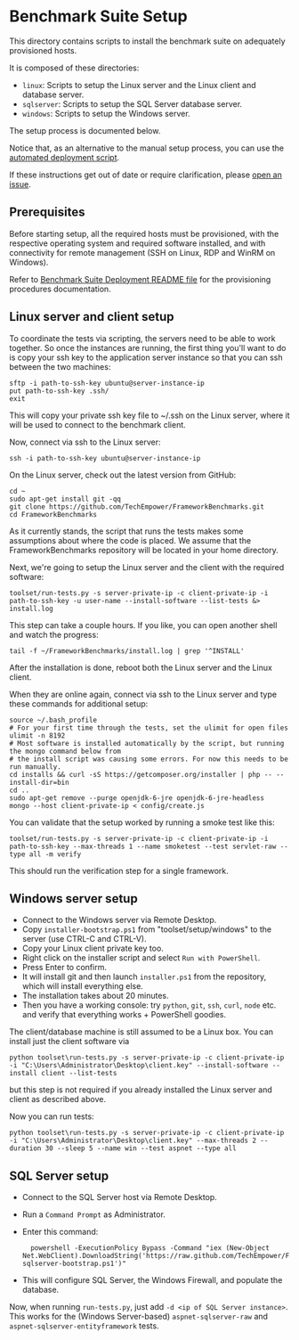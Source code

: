# Benchmark Suite Setup

This directory contains scripts to install the benchmark suite on adequately provisioned hosts.

It is composed of these directories:

* `linux`: Scripts to setup the Linux server and the Linux client and database server.
* `sqlserver`: Scripts to setup the SQL Server database server.
* `windows`: Scripts to setup the Windows server.

The setup process is documented below.

Notice that, as an alternative to the manual setup process, you can use the [automated deployment script](../deployment/common/README.md).

If these instructions get out of date or require clarification, please [open an issue](https://github.com/TechEmpower/FrameworkBenchmarks/issues/new).


## Prerequisites

Before starting setup, all the required hosts must be provisioned, with the respective operating system and required software installed, and with connectivity for remote management (SSH on Linux, RDP and WinRM on Windows).

Refer to [Benchmark Suite Deployment README file](../deployment/README.md) for the provisioning procedures documentation.

## Linux server and client setup

To coordinate the tests via scripting, the servers need to be able to work together. So once the instances are running, the first thing you'll want to do is copy your ssh key to the application server instance so that you can ssh between the two machines:

	sftp -i path-to-ssh-key ubuntu@server-instance-ip
	put path-to-ssh-key .ssh/
	exit

This will copy your private ssh key file to ~/.ssh on the Linux server, where it will be used to connect to the benchmark client.

Now, connect via ssh to the Linux server:

    ssh -i path-to-ssh-key ubuntu@server-instance-ip

On the Linux server, check out the latest version from GitHub:

	cd ~
    sudo apt-get install git -qq
	git clone https://github.com/TechEmpower/FrameworkBenchmarks.git
	cd FrameworkBenchmarks

As it currently stands, the script that runs the tests makes some assumptions about where the code is placed. We assume that the FrameworkBenchmarks repository will be located in your home directory.

Next, we're going to setup the Linux server and the client with the required software:

	toolset/run-tests.py -s server-private-ip -c client-private-ip -i path-to-ssh-key -u user-name --install-software --list-tests &> install.log
    
This step can take a couple hours. If you like, you can open another shell and watch the progress:

    tail -f ~/FrameworkBenchmarks/install.log | grep '^INSTALL'

After the installation is done, reboot both the Linux server and the Linux client.

When they are online again, connect via ssh to the Linux server and type these commands for additional setup:

    source ~/.bash_profile
    # For your first time through the tests, set the ulimit for open files
    ulimit -n 8192
    # Most software is installed automatically by the script, but running the mongo command below from
    # the install script was causing some errors. For now this needs to be run manually.
    cd installs && curl -sS https://getcomposer.org/installer | php -- --install-dir=bin
    cd ..
    sudo apt-get remove --purge openjdk-6-jre openjdk-6-jre-headless
    mongo --host client-private-ip < config/create.js

You can validate that the setup worked by running a smoke test like this:

    toolset/run-tests.py -s server-private-ip -c client-private-ip -i path-to-ssh-key --max-threads 1 --name smoketest --test servlet-raw --type all -m verify

This should run the verification step for a single framework.

## Windows server setup

* Connect to the Windows server via Remote Desktop.
* Copy `installer-bootstrap.ps1` from "toolset/setup/windows" to the server (use CTRL-C and CTRL-V).
* Copy your Linux client private key too.
* Right click on the installer script and select `Run with PowerShell`.
* Press Enter to confirm.
* It will install git and then launch `installer.ps1` from the repository, which will install everything else.
* The installation takes about 20 minutes.
* Then you have a working console: try `python`, `git`, `ssh`, `curl`, `node` etc. and verify that everything works + PowerShell goodies.

The client/database machine is still assumed to be a Linux box. You can install just the client software via

    python toolset\run-tests.py -s server-private-ip -c client-private-ip -i "C:\Users\Administrator\Desktop\client.key" --install-software --install client --list-tests

but this step is not required if you already installed the Linux server and client as described above.

Now you can run tests:

    python toolset\run-tests.py -s server-private-ip -c client-private-ip -i "C:\Users\Administrator\Desktop\client.key" --max-threads 2 --duration 30 --sleep 5 --name win --test aspnet --type all

## SQL Server setup

* Connect to the SQL Server host via Remote Desktop.
* Run a `Command Prompt` as Administrator.
* Enter this command:

        powershell -ExecutionPolicy Bypass -Command "iex (New-Object Net.WebClient).DownloadString('https://raw.github.com/TechEmpower/FrameworkBenchmarks/master/toolset/setup/sqlserver/setup-sqlserver-bootstrap.ps1')"

* This will configure SQL Server, the Windows Firewall, and populate the database.

Now, when running `run-tests.py`, just add `-d <ip of SQL Server instance>`. This works for the (Windows Server-based) `aspnet-sqlserver-raw` and `aspnet-sqlserver-entityframework` tests.
